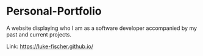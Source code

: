 # Personal-Portfolio
A website displaying who I am as a software developer accompanied by my past and current projects.

Link: https://luke-fischer.github.io/
